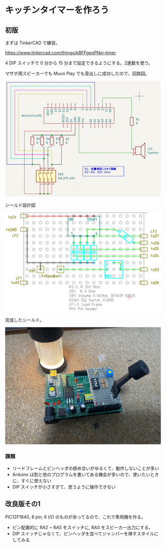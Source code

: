 # キッチンタイマーを作ろう

## 初版

まずは TinkerCAD で練習。

https://www.tinkercad.com/things/kBFFgeoPNej-timer

4 DIP スイッチで 0 分から 15 分まで設定できるようにする。2進数を使う。

マザボ用スピーカーでも Muvo Play でも音出しに成功したので、回路図。

![回路図](./kicad/timer01/timer01.png)

シールド設計図

![シールド設計図](./librecad/timer01.png)

完成したシールド。

![シールド実物](./photos/KitchenTimerShield.jpg)

### 課題

- リードフレームとピンヘッダの嵌め合いがゆるくて、動作しないことが多い
- Arduino は割と他のプログラムを書いてある機会が多いので、使いたいときに、すぐに使えない
- DIP スイッチが小さすぎて、思うように操作できない

## 改良版その1

PIC12F1840, 8 pin, 6 I/O のものが余ってるので、これで専用機を作る。

- ピン配置的に RA2 ~ RA5 をスイッチに, RA0 をスピーカー出力にする。
- DIP スイッチじゃなくて、ピンヘッダを並べてジャンパーを挿すスタイルにしてみる
